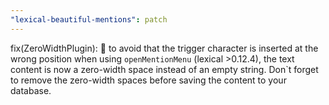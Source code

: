 ```yaml
---
"lexical-beautiful-mentions": patch
---
```


fix(ZeroWidthPlugin): 🚨 to avoid that the trigger character is inserted at the wrong position when using `openMentionMenu` (lexical >0.12.4), the text content is now a zero-width space instead of an empty string. Don`t forget to remove the zero-width spaces before saving the content to your database.
